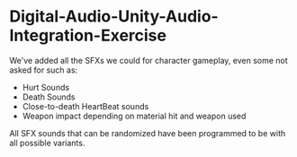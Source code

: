 # Digital-Audio-Unity-Audio-Integration-Exercise

We've added all the SFXs we could for character gameplay, even some not asked for such as:
- Hurt Sounds
- Death Sounds
- Close-to-death HeartBeat sounds
- Weapon impact depending on material hit and weapon used

All SFX sounds that can be randomized have been programmed to be with all possible variants.
